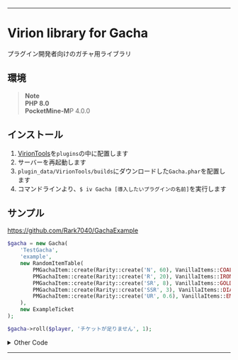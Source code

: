 
___
# Virion library for Gacha

プラグイン開発者向けのガチャ用ライブラリ<br>

## 環境

> **Note** <br>
> <strong>PHP 8.0</strong> <br>
> <strong>PocketMine-M</strong>P 4.0.0



## インストール
1. [VirionTools](https://github.com/ifera-mc/VirionTools)を`plugins`の中に配置します
2. サーバーを再起動します
3. `plugin_data/VirionTools/builds`にダウンロードした`Gacha.phar`を配置します
4. コマンドラインより、`$ iv Gacha [導入したいプラグインの名前]`を実行します

## サンプル
https://github.com/Rark7040/GachaExample


```php
$gacha = new Gacha(
	'TestGacha',
	'example',
	new RandomItemTable(
		PMGachaItem::create(Rarity::create('N', 60), VanillaItems::COAL()),
		PMGachaItem::create(Rarity::create('R', 20), VanillaItems::IRON_INGOT()),
		PMGachaItem::create(Rarity::create('SR', 8), VanillaItems::GOLD_INGOT()),
		PMGachaItem::create(Rarity::create('SSR', 3), VanillaItems::DIAMOND()),
		PMGachaItem::create(Rarity::create('UR', 0.6), VanillaItems::EMERALD()),
	),
	new ExampleTicket
);

$gacha->roll($player, 'チケットが足りません', 1);
```
<details>
<summary> Other Code</summary>

```php
<?php
declare(strict_types=1);

namespace rarkhopper\gacha_example;

use pocketmine\item\Item;
use pocketmine\player\Player;
use pocketmine\world\sound\PopSound;
use rarkhopper\gacha\IGachaItem;
use rarkhopper\gacha\IRarity;
use rarkhopper\gacha\Rarity;

class PMGachaItem implements IGachaItem{
	protected Rarity $rarity;
	protected Item $item;

	public static function create(Rarity $rarity, Item $item):static{
		$instance = new static;
		$instance->rarity = $rarity;
		$instance->item = $item;
		return $instance;
	}

	public function getRarity():IRarity{
		return $this->rarity;
	}

	public function giveItem(Player $player):void{
		$player->sendMessage('['.$this->getRarity()->getName().'] '.$this->item->getName());
		$player->getInventory()->addItem(clone $this->item);
		$world = $player->getWorld();
		$world->addSound($player->getPosition(), new PopSound());
	}
}
```

```php
<?php
declare(strict_types=1);

namespace rarkhopper\gacha_example;

use pocketmine\item\VanillaItems;
use pocketmine\player\Player;
use rarkhopper\gacha\ITicket;

class ExampleTicket implements ITicket{
	public function has(Player $player, int $count):bool{
		return $player->getInventory()->contains(VanillaItems::GOLD_NUGGET()->setCount($count));
	}

	public function consume(Player $player, int $count):void{
		$player->getInventory()->removeItem(VanillaItems::GOLD_NUGGET()->setCount($count));
	}
}
```

</details>

---